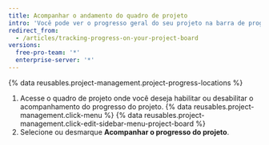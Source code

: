 ```yaml
---
title: Acompanhar o andamento do quadro de projeto
intro: 'Você pode ver o progresso geral do seu projeto na barra de progresso.'
redirect_from:
  - /articles/tracking-progress-on-your-project-board
versions:
  free-pro-team: '*'
  enterprise-server: '*'
---
```


{% data reusables.project-management.project-progress-locations %}

1. Acesse o quadro de projeto onde você deseja habilitar ou desabilitar o acompanhamento do progresso do projeto.
{% data reusables.project-management.click-menu %}
{% data reusables.project-management.click-edit-sidebar-menu-project-board %}
4. Selecione ou desmarque **Acompanhar o progresso do projeto**.
